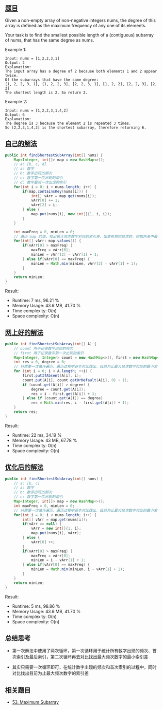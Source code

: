 ## [题目](https://leetcode.com/problems/degree-of-an-array/)
Given a non-empty array of non-negative integers nums, the degree of this array is defined as the maximum frequency of any one of its elements.

Your task is to find the smallest possible length of a (contiguous) subarray of nums, that has the same degree as nums.

Example 1:
```
Input: nums = [1,2,2,3,1]
Output: 2
Explanation: 
The input array has a degree of 2 because both elements 1 and 2 appear twice.
Of the subarrays that have the same degree:
[1, 2, 2, 3, 1], [1, 2, 2, 3], [2, 2, 3, 1], [1, 2, 2], [2, 2, 3], [2, 2]
The shortest length is 2. So return 2.
```
Example 2:
```
Input: nums = [1,2,2,3,1,4,2]
Output: 6
Explanation: 
The degree is 3 because the element 2 is repeated 3 times.
So [2,2,3,1,4,2] is the shortest subarray, therefore returning 6.
```

## [自己的解法](https://leetcode.com/submissions/detail/432817653/)
```java
public int findShortestSubArray(int[] nums) {
    Map<Integer, int[]> map = new HashMap<>();
    // a: [b, c, d]
    // a: 数字
    // b: 数字出现的频次
    // c: 数字第一次出现的索引
    // d: 数字最后一次出现的索引
    for(int i = 0; i < nums.length; i++) {
        if(map.containsKey(nums[i])) {
            int[] vArr = map.get(nums[i]);
            vArr[0] += 1;
            vArr[2] = i;
        } else {
            map.put(nums[i], new int[]{1, i, i});
        }
    }

    int maxFreq = 0, minLen = 0;
    // 遍历 map 的值，找出最大频次数字对应的索引差，如果有相同频次的，则取两者中最小的索引差
    for(int[] vArr: map.values()) {
        if(vArr[0] > maxFreq) {
            maxFreq = vArr[0];
            minLen = vArr[2] - vArr[1] + 1;
        } else if(vArr[0] == maxFreq) {
            minLen = Math.min(minLen, vArr[2] - vArr[1] + 1);
        }
    }
    return minLen;
}
```

Result:
- Runtime: 7 ms, 96.21 %
- Memory Usage: 43.6 MB, 41.70 %
- Time complexity: O(n)
- Space complexity: O(n)

## [网上好的解法](https://leetcode.com/problems/degree-of-an-array/discuss/124317/JavaC%2B%2BPython-One-Pass-Solution)
```java
public int findShortestSubArray(int[] A) {
    // count 用于记录数字出现的频次
    // first 用于记录数字第一次出现的索引
    Map<Integer, Integer> count = new HashMap<>(), first = new HashMap<>();
    int res = 0, degree = 0;
    // 只需要一次循环遍历，遍历过程中逐步对比找出，目前为止最大频次数字对应的最小索引差
    for (int i = 0; i < A.length; ++i) {
        first.putIfAbsent(A[i], i);
        count.put(A[i], count.getOrDefault(A[i], 0) + 1);
        if (count.get(A[i]) > degree) {
            degree = count.get(A[i]);
            res = i - first.get(A[i]) + 1;
        } else if (count.get(A[i]) == degree)
            res = Math.min(res, i - first.get(A[i]) + 1);
    }
    return res;
}
```

Result:
- Runtime: 22 ms, 34.19 %
- Memory Usage: 43 MB, 67.78 %
- Time complexity: O(n)
- Space complexity: O(n)

## [优化后的解法](https://leetcode.com/submissions/detail/432843621/)
```java
public int findShortestSubArray(int[] nums) {
    // a: [b, c]
    // a: 数字
    // b: 数字出现的频次
    // c: 数字第一次出现的索引
    Map<Integer, int[]> map = new HashMap<>();
    int maxFreq = 0, minLen = 0;
    // 只需要一次循环遍历，遍历过程中逐步对比找出，目前为止最大频次数字对应的最小索引差
    for(int i = 0; i < nums.length; i++) {
        int[] vArr = map.get(nums[i]);
        if(vArr == null) {
            vArr = new int[]{1, i};
            map.put(nums[i], vArr);
        } else {
            vArr[0] ++;
        }
        if(vArr[0] > maxFreq) {
            maxFreq = vArr[0];
            minLen = i - vArr[1] + 1;
        } else if(vArr[0] == maxFreq) {
            minLen = Math.min(minLen, i - vArr[1] + 1);
        }
    }
    return minLen;
}
```

Result:
- Runtime: 5 ms, 98.86 %
- Memory Usage: 43.6 MB, 41.70 %
- Time complexity: O(n)
- Space complexity: O(n)

## 总结思考
- 第一次解法中使用了两次循环，第一次循环用于统计所有数字出现的频次、首次索引及最后索引，第二次循环再去对比找出最大频次数字的最小索引差

- 其实只需要一次循环即可，在统计数字出现的频次和首次索引的过程中，同时对比找出目前为止最大频次数字的索引差

## 相关题目
- [53. Maximum Subarray](/array/easy/53.Maximum_Subarray.md)

